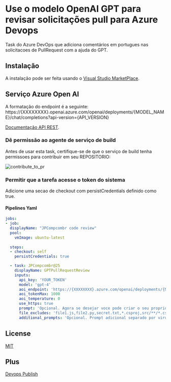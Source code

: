 # Use o modelo OpenAI GPT para revisar solicitações pull para Azure Devops
Task do Azure DevOps que adiciona comentários em portugues nas solicitacoes de PullRequest com a ajuda do GPT.

## Instalação
A instalação pode ser feita usando o [Visual Studio MarketPlace](https://marketplace.visualstudio.com/publishers/jpcompcombr).

## Serviço Azure Open AI
A formatação do endpoint é a seguinte: https://{XXXXXXXX}.openai.azure.com/openai/deployments/{MODEL_NAME}/chat/completions?api-version={API_VERSION}

[Documentação API REST](https://learn.microsoft.com/pt-br/azure/ai-services/openai/reference).

### Dê permissão ao agente de serviço de build
Antes de usar esta task, certifique-se de que o serviço de build tenha permissoes para contribuir em seu REPOSITORIO:

![contribute_to_pr](https://github.com/jpitapeva/extensao-devops-pull-request/blob/main/images/contribute_to_pr.png?raw=true)

### Permitir que a tarefa acesse o token do sistema
Adicione uma secao de checkout com persistCredentials definido como true.

#### Pipelines Yaml
```yaml
jobs:
- job:
  displayName: "JPCompcombr code review"
  pool:
    vmImage: ubuntu-latest 
 
  steps:
  - checkout: self
    persistCredentials: true

  - task: JPCompcombr@25
    displayName: GPTPullRequestReview
    inputs:
      api_key: 'YOUR_TOKEN'
      model: 'gpt-4'
      aoi_endpoint: 'https://{XXXXXXXX}.azure.com/openai/deployments/{MODEL_NAME}/chat/completions?api-version={API_VERSION}'
      aoi_tokenMax: 1000
      aoi_temperature: 0
      use_https: true
      prompt: 'Opcional. Agora se desejar voce pode criar o seu proprio prompt, exemplo. Atue como revisor de código de uma solicitação de pull, fornecendo feedback sobre possíveis bugs e problemas de código limpo.\nVocê recebe as alterações da solicitação de pull em um formato de patch.\nCada entrada de patch tem a mensagem de confirmação na linha de assunto, seguida pelas alterações de código (diffs) em um formato unidiff.\n\nComo revisor de código, sua tarefa é:\n- Revisar apenas as linhas adicionadas, editadas ou excluídas.\n- Se não houver bugs e as alterações estiverem corretas, escreva apenas 'Sem feedback'.\n- Se houver bugs ou alterações de código incorretas, não escreva 'Sem feedback'.'
      file_excludes: 'file1.js,file2.py,secret.txt,*.csproj,src/**/*.csproj'
      additional_prompts: 'Opcional. Prompt adicional separado por virula, exemplo: corrija a nomenclatura de variaveis, garanta identacao consistente, revise a abordagem de tratamento de erros'
```

## License
[MIT](https://raw.githubusercontent.com/mlarhrouch/azure-pipeline-gpt-pr-review/main/LICENSE)

## Plus
[Devops Publish](https://learn.microsoft.com/en-us/azure/devops/extend/publish/overview?view=azure-devops)
